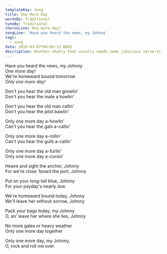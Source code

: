 ```yaml
---
templateKey: song
title: One More Day
wordsBy: Traditional
tuneBy: Traditional
chorusLine: One more day!
songLine: 'Have you heard the news, my Johnny'
tags:
  - song
date: 2019-03-07T08:05:12.000Z
description: Another shanty that usually needs some judicious verse-trimming.
---
```

Have you heard the news, my Johnny\
_One more day!_\
We're homeward bound tomorrow\
_Only one more day!_

Don't you hear the old man growlin'\
Don't you hear the mate a howlin'

Don't you hear the old man callin'\
Don't you hear the pilot bawlin'

Only one more day a-howlin'\
Can't you hear the gals a-callin'

Only one more day a-rollin'\
Can't you hear the gulls a-callin'

Only one more day a-furlin'\
Only one more day a-cursin'

Heave and sight the anchor, Johnny\
For we're close 'board the port, Johnny

Put on your long-tail blue, Johnny\
For your payday's nearly due.

We're homeward bound today, Johnny\
We'll leave her without sorrow, Johnny

Pack your bags today, my Johnny\
O, an' leave her where she lies, Johnny

No more gales or heavy weather\
Only one more day together

Only one more day, my Johnny,\
O, rock and roll me over.
